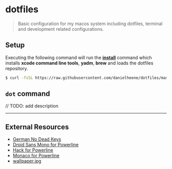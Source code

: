 # dotfiles 

> Basic configuration for my macos system including dotfiles, terminal and development related configurations.

## Setup
Executing the following command will run the __[install](https://github.com/danielheene/dotfiles/blob/master/.dotfiles/install)__ command which installs __xcode command line tools__, __yadm__, __brew__ and loads the dotfiles repository. 

```bash
$ curl -fsSL https://raw.githubusercontent.com/danielheene/dotfiles/master/.dotfiles/install | bash
```

## __`dot`__ command

// TODO: add description

---

## External Resources

- [German No Dead Keys](https://github.com/sebroeder/osx-keyboard-layout-german-no-deadkeys)
- [Droid Sans Mono for Powerline](https://github.com/powerline/fonts)
- [Hack for Powerline](https://github.com/source-foundry/Hack)
- [Monaco for Powerline](https://gist.github.com/epegzz/1634235/fe5100a91157c5d0f0c8b7b6dedd126c6396ae19)
- [wallpaper.jpg](http://pavbca.com/walls/minimalist-wallpapers)
